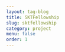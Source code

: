 ```yaml
---
layout: tag-blog
title: SKTFellowship
slug: sktfellowship
category: project
menu: false
order: 1
---
```

